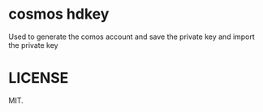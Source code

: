# cosmos hdkey
Used to generate the comos account and save the private key and import the private key



# LICENSE

MIT.

